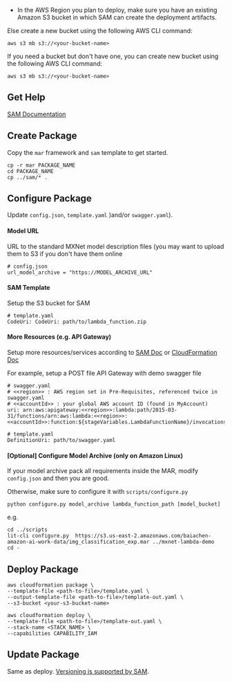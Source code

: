 * In the AWS Region you plan to deploy, make sure you have an existing Amazon S3 bucket in which SAM can create the deployment artifacts.

Else create a new bucket using the following AWS CLI command:

```
aws s3 mb s3://<your-bucket-name>
```
If you need a bucket but don't have one, you can 
create new bucket using the following AWS CLI command:

```
aws s3 mb s3://<your-bucket-name>
```

## Get Help
[SAM Documentation](https://github.com/awslabs/serverless-application-model/blob/master/HOWTO.md)

## Create Package
Copy the `mar` framework and `sam` template to get started.
```
cp -r mar PACKAGE_NAME
cd PACKAGE_NAME
cp ../sam/* .
```

## Configure Package
Update `config.json`, `template.yaml` )and/or `swagger.yaml`).

#### Model URL
URL to the standard MXNet model description files (you may want to upload them to S3 if you don't have them online
```
# config.json
url_model_archive = "https://MODEL_ARCHIVE_URL"
```

#### SAM Template
Setup the S3 bucket for SAM
```
# template.yaml
CodeUri: CodeUri: path/to/lambda_function.zip
```

#### More Resources (e.g. API Gateway)
Setup more resources/services according to [SAM Doc](https://github.com/awslabs/serverless-application-model/blob/master/HOWTO.md) or [CloudFormation Doc](https://aws.amazon.com/documentation/cloudformation/)

For example, setup a POST file API Gateway with demo swagger file
```
# swagger.yaml
# <<region>> : AWS region set in Pre-Requisites, referenced twice in swagger.yaml
# <<accountId>> : your global AWS account ID (found in MyAccount)
uri: arn:aws:apigateway:<<region>>:lambda:path/2015-03-31/functions/arn:aws:lambda:<<region>>:<<accountId>>:function:${stageVariables.LambdaFunctionName}/invocations

# template.yaml
DefinitionUri: path/to/swagger.yaml
```

#### [Optional] Configure Model Archive (only on Amazon Linux)
If your model archive pack all requirements inside the MAR, modify `config.json` and then you are good.

Otherwise, make sure to configure it with `scripts/configure.py`
```
python configure.py model_archive lambda_function_path [model_bucket]
```
e.g.
```
cd ../scripts
lit-cli configure.py  https://s3.us-east-2.amazonaws.com/baiachen-amazon-ai-work-data/img_classification_exp.mar ../mxnet-lambda-demo
cd -
```

## Deploy Package
```
aws cloudformation package \
--template-file <path-to-file>/template.yaml \
--output-template-file <path-to-file>/template-out.yaml \
--s3-bucket <your-s3-bucket-name>

aws cloudformation deploy \
--template-file <path-to-file>/template-out.yaml \
--stack-name <STACK_NAME> \
--capabilities CAPABILITY_IAM
```

## Update Package
Same as deploy. [Versioning is supported by SAM](https://github.com/awslabs/serverless-application-model/releases/tag/1.3.0).

